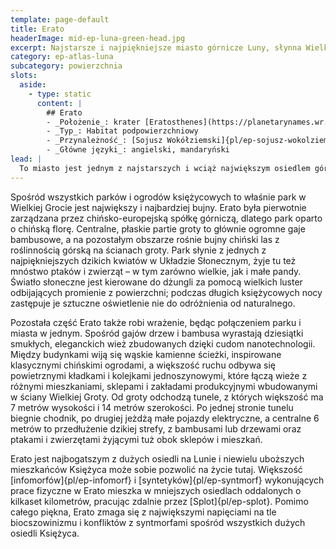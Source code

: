 ```yaml
---
template: page-default
title: Erato
headerImage: mid-ep-luna-green-head.jpg
excerpt: Najstarsze i najpiękniejsze miasto górnicze Luny, słynna Wielka Grota, park bambusowy.
category: ep-atlas-luna
subcategory: powierzchnia
slots:
  aside:
    - type: static
      content: |
        ## Erato
        - _Położenie_: krater [Eratosthenes](https://planetarynames.wr.usgs.gov/Feature/1820) ([Luna]{pl/ep-atlas-luna})
        - _Typ_: Habitat podpowierzchniowy
        - _Przynależność_: [Sojusz Wokółziemski]{pl/ep-sojusz-wokolziemski}
        - _Główne języki_: angielski, mandaryński
lead: |
  To miasto jest jednym z najstarszych i wciąż największym osiedlem górniczym na [Lunie]{pl/ep-atlas-luna}. Jest także najmniejsze spośród trzech największych miast Księżyca, z populacją nieco ponad 5 milionów. Erato uchodzi powszechnie za najbardziej przestronne i najpiękniejsze z miast Luny. Sercem miasta jest ogromna grota wykuta jeszcze przed [Upadkiem]{pl/ep-upadek}. Znana jako **Wielka Grota Erato**, częściej po prostu Wielka Grota, to największa otwarta przestrzeń pod powierzchnią Księżyca – ma 1,5 kilometra wysokości i ponad 2 kilometry średnicy.
---
```

Spośród wszystkich parków i ogrodów księżycowych to właśnie park w Wielkiej Grocie jest największy i najbardziej bujny. Erato była pierwotnie zarządzana przez chińsko-europejską spółkę górniczą, dlatego park oparto o chińską florę. Centralne, płaskie partie groty to głównie ogromne gaje bambusowe, a na pozostałym obszarze rośnie bujny chiński las z roślinnością górską na ścianach groty. Park słynie z jednych z najpiękniejszych dzikich kwiatów w Układzie Słonecznym, żyje tu też mnóstwo ptaków i zwierząt – w tym zarówno wielkie, jak i małe pandy. Światło słoneczne jest kierowane do dżungli za pomocą wielkich luster odbijających promienie z powierzchni; podczas długich księżycowych nocy zastępuje je sztuczne oświetlenie nie do odróżnienia od naturalnego.

Pozostała część Erato także robi wrażenie, będąc połączeniem parku i miasta w jednym. Spośród gajów drzew i bambusa wyrastają dziesiątki smukłych, eleganckich wież zbudowanych dzięki cudom nanotechnologii. Między budynkami wiją się wąskie kamienne ścieżki, inspirowane klasycznymi chińskimi ogrodami, a większość ruchu odbywa się powietrznymi kładkami i kolejkami jednoszynowymi, które łączą wieże z różnymi mieszkaniami, sklepami i zakładami produkcyjnymi wbudowanymi w ściany Wielkiej Groty. Od groty odchodzą tunele, z których większość ma 7 metrów wysokości i 14 metrów szerokości. Po jednej stronie tunelu biegnie chodnik, po drugiej jeżdżą małe pojazdy elektryczne, a centralne 6 metrów to przedłużenie dzikiej strefy, z bambusami lub drzewami oraz ptakami i zwierzętami żyjącymi tuż obok sklepów i mieszkań.

Erato jest najbogatszym z dużych osiedli na Lunie i niewielu uboższych mieszkańców Księżyca może sobie pozwolić na życie tutaj. Większość [infomorfów]{pl/ep-infomorf} i [syntetyków]{pl/ep-syntmorf} wykonujących prace fizyczne w Erato mieszka w mniejszych osiedlach oddalonych o kilkaset kilometrów, pracując zdalnie przez [Splot]{pl/ep-splot}. Pomimo całego piękna, Erato zmaga się z największymi napięciami na tle biocszowinizmu i konfliktów z syntmorfami spośród wszystkich dużych osiedli Księżyca.
